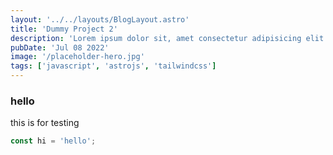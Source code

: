 ```yaml
---
layout: '../../layouts/BlogLayout.astro'
title: 'Dummy Project 2'
description: 'Lorem ipsum dolor sit, amet consectetur adipisicing elit. Sit, aliquam, odio assumenda, impedit iste maxime rem commodi non sint labore incidunt officia atque?'
pubDate: 'Jul 08 2022'
image: '/placeholder-hero.jpg'
tags: ['javascript', 'astrojs', 'tailwindcss']
---
```


### hello

this is for testing

```js
const hi = 'hello';
```
